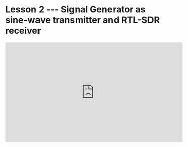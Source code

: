 # Lesson 2 --- Signal Generator as sine-wave transmitter and RTL-SDR receiver


<iframe width="560" height="315" src="https://www.youtube.com/embed/bV4oJTPlAeQ" title="YouTube video player" frameborder="0" allow="accelerometer; autoplay; clipboard-write; encrypted-media; gyroscope; picture-in-picture" allowfullscreen></iframe>

<!--
Transmit a 100 MHz sine wave from a signal generator simultaneously into a real oscilloscope and a BNC with hooks.

Tune the RTL-SDR to 100 MHz. You get a complex exponential out. Why not a real sinusoidal signal? What does this complex number mean? Understanding this is half the SDR battle.

Tune the generator up and down. Tune the SDR up and down. See the signal go up and down in time and frequency and maybe constellation plots.

See it go below zero frequency and explain what's going on. "Negative frequencies!?" Observe that the real and imaginary parts either lead or lag each other depending on sign of frequency.

See that it's basically a constant (or at least very slow moving) when you're tuned spot on, but the phase is arbitrary.

You need to deal with these small oscillator mismatches when you use different hardware to transmit and receive -- oscillators drift in time and frequency and when you move around.

HW Check time signal at 25.000 MHz WWV North of Denver Colorado. Hmm. Need to use 1 MHz sample_rate because otherwise the bottom of the band is below the RTL-SDR limit.

-->